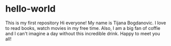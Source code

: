 # hello-world
This is my first repository
Hi everyone!
My name is Tijana Bogdanovic. I love to read books, watch movies in my free time. Also, I am a big fan of coffie and I can't imagine a day without this incredible drink. Happy to meet you all!
